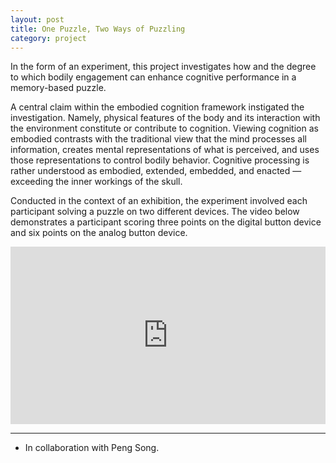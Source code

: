 ```yaml
---
layout: post
title: One Puzzle, Two Ways of Puzzling
category: project
---
```


In the form of an experiment, this project investigates how and the degree to which bodily engagement can enhance cognitive performance in a memory-based puzzle.

A central claim within the embodied cognition framework instigated the investigation. Namely, physical features of the body and its interaction with the environment constitute or contribute to cognition. Viewing cognition as embodied contrasts with the traditional view that the mind processes all information, creates mental representations of what is perceived, and uses those representations to control bodily behavior. Cognitive processing is rather understood as embodied, extended, embedded, and enacted — exceeding the inner workings of the skull.

Conducted in the context of an exhibition, the experiment involved each participant solving a puzzle on two different devices. The video below demonstrates a participant scoring three points on the digital button device and six points on the analog button device.

<div class="text-above-footnotes-below"><div style="padding:56.25% 0 0 0;position:relative;"><iframe src="https://player.vimeo.com/video/738705138?h=16def1f65d&title=0&byline=0&portrait=0" style="position:absolute;top:0;left:0;width:100%;height:100%;" frameborder="0" allow="autoplay; fullscreen; picture-in-picture" allowfullscreen></iframe></div><script src="https://player.vimeo.com/api/player.js"></script></div>

---

<ul class=credits>
  <li>In collaboration with Peng Song.</li>
</ul>
